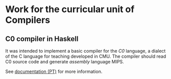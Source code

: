 
# Work for the curricular unit of Compilers

## C0 compiler in Haskell 

It was intended to implement a basic compiler for the *C0* language,
a dialect of the C language for teaching developed in CMU.  The
compiler should read C0 source code and generate *assembly* language
MIPS.

See [documentation (PT)](trabalho.pdf) for more information.


